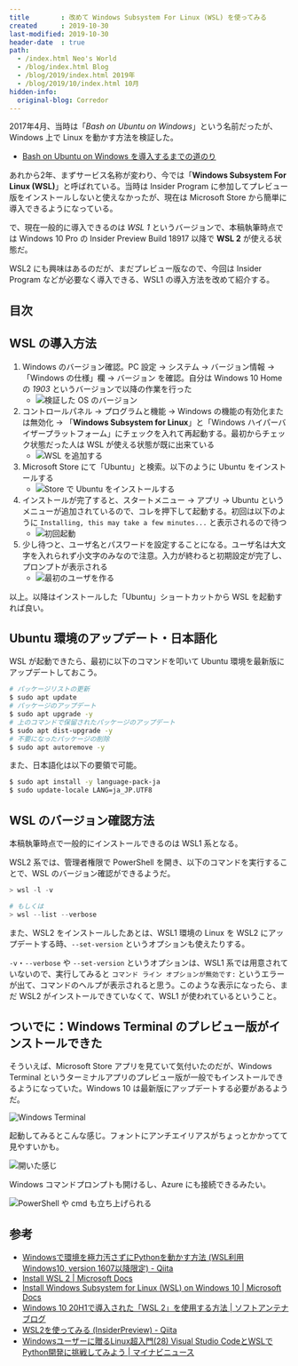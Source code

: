 ```yaml
---
title        : 改めて Windows Subsystem For Linux (WSL) を使ってみる
created      : 2019-10-30
last-modified: 2019-10-30
header-date  : true
path:
  - /index.html Neo's World
  - /blog/index.html Blog
  - /blog/2019/index.html 2019年
  - /blog/2019/10/index.html 10月
hidden-info:
  original-blog: Corredor
---
```


2017年4月、当時は「*Bash on Ubuntu on Windows*」という名前だったが、Windows 上で Linux を動かす方法を検証した。

- [Bash on Ubuntu on Windows を導入するまでの道のり](/blog/2017/04/13-02.html)

あれから2年、まずサービス名称が変わり、今では「**Windows Subsystem For Linux (WSL)**」と呼ばれている。当時は Insider Program に参加してプレビュー版をインストールしないと使えなかったが、現在は Microsoft Store から簡単に導入できるようになっている。

で、現在一般的に導入できるのは *WSL 1* というバージョンで、本稿執筆時点では Windows 10 Pro の Insider Preview Build 18917 以降で **WSL 2** が使える状態だ。

WSL2 にも興味はあるのだが、まだプレビュー版なので、今回は Insider Program などが必要なく導入できる、WSL1 の導入方法を改めて紹介する。

## 目次

## WSL の導入方法

1. Windows のバージョン確認。PC 設定 → システム → バージョン情報 → 「Windows の仕様」欄 → バージョン を確認。自分は Windows 10 Home の *1903* というバージョンで以降の作業を行った
    - ![検証した OS のバージョン](30-01-05.png)
2. コントロールパネル → プログラムと機能 → Windows の機能の有効化または無効化 → 「**Windows Subsystem for Linux**」と「Windows ハイパーバイザープラットフォーム」にチェックを入れて再起動する。最初からチェック状態だった人は WSL が使える状態が既に出来ている
    - ![WSL を追加する](30-01-01.png)
3. Microsoft Store にて「Ubuntu」と検索。以下のように Ubuntu をインストールする
    - ![Store で Ubuntu をインストールする](30-01-02.png)
4. インストールが完了すると、スタートメニュー → アプリ → Ubuntu というメニューが追加されているので、コレを押下して起動する。初回は以下のように `Installing, this may take a few minutes...` と表示されるので待つ
    - ![初回起動](30-01-03.png)
5. 少し待つと、ユーザ名とパスワードを設定することになる。ユーザ名は大文字を入れられず小文字のみなので注意。入力が終わると初期設定が完了し、プロンプトが表示される
    - ![最初のユーザを作る](30-01-04.png)

以上。以降はインストールした「Ubuntu」ショートカットから WSL を起動すれば良い。

## Ubuntu 環境のアップデート・日本語化

WSL が起動できたら、最初に以下のコマンドを叩いて Ubuntu 環境を最新版にアップデートしておこう。

```bash
# パッケージリストの更新
$ sudo apt update
# パッケージのアップデート
$ sudo apt upgrade -y
# 上のコマンドで保留されたパッケージのアップデート
$ sudo apt dist-upgrade -y
# 不要になったパッケージの削除
$ sudo apt autoremove -y
```

また、日本語化は以下の要領で可能。

```bash
$ sudo apt install -y language-pack-ja
$ sudo update-locale LANG=ja_JP.UTF8
```

## WSL のバージョン確認方法

本稿執筆時点で一般的にインストールできるのは WSL1 系となる。

WSL2 系では、管理者権限で PowerShell を開き、以下のコマンドを実行することで、WSL のバージョン確認ができるようだ。

```powershell
> wsl -l -v

# もしくは
> wsl --list --verbose
```

また、WSL2 をインストールしたあとは、WSL1 環境の Linux を WSL2 にアップデートする時、`--set-version` というオプションも使えたりする。

`-v`・`--verbose` や `--set-version` というオプションは、WSL1 系では用意されていないので、実行してみると `コマンド ライン オプションが無効です:` というエラーが出て、コマンドのヘルプが表示されると思う。このような表示になったら、まだ WSL2 がインストールできていなくて、WSL1 が使われているということ。

## ついでに：Windows Terminal のプレビュー版がインストールできた

そういえば、Microsoft Store アプリを見ていて気付いたのだが、Windows Terminal というターミナルアプリのプレビュー版が一般でもインストールできるようになっていた。Windows 10 は最新版にアップデートする必要があるようだ。

![Windows Terminal](30-01-06.png)

起動してみるとこんな感じ。フォントにアンチエイリアスがちょっとかかってて見やすいかも。

![開いた感じ](30-01-07.png)

Windows コマンドプロンプトも開けるし、Azure にも接続できるみたい。

![PowerShell や cmd も立ち上げられる](30-01-08.png)

## 参考

- [Windowsで環境を極力汚さずにPythonを動かす方法 (WSL利用 Windows10, version 1607以降限定) - Qiita](https://qiita.com/rhene/items/ff11c7850a9a7617c50f)
- [Install WSL 2 | Microsoft Docs](https://docs.microsoft.com/en-us/windows/wsl/wsl2-install)
- [Install Windows Subsystem for Linux (WSL) on Windows 10 | Microsoft Docs](https://docs.microsoft.com/en-us/windows/wsl/install-win10)
- [Windows 10 20H1で導入された「WSL 2」を使用する方法 | ソフトアンテナブログ](https://www.softantenna.com/wp/tips/windows-10-20h1-wsl-2/)
- [WSL2を使ってみる (InsiderPreview) - Qiita](https://qiita.com/namoshika/items/53a9ac2df7eace656870)
- [Windowsユーザーに贈るLinux超入門(28) Visual Studio CodeとWSLでPython開発に挑戦してみよう | マイナビニュース](https://news.mynavi.jp/article/liunx_win-28/)
